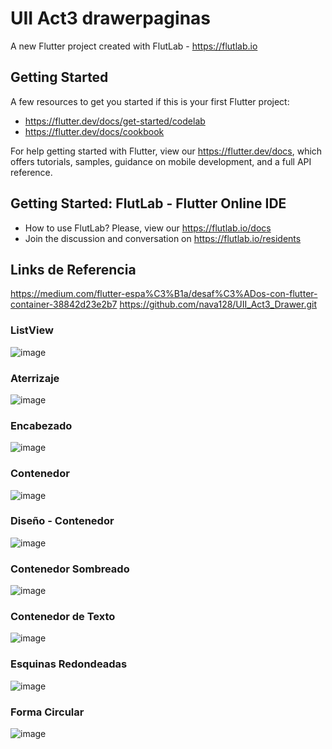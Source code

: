 # UII Act3 drawerpaginas

A new Flutter project created with FlutLab - https://flutlab.io

## Getting Started

A few resources to get you started if this is your first Flutter project:

- https://flutter.dev/docs/get-started/codelab
- https://flutter.dev/docs/cookbook

For help getting started with Flutter, view our
https://flutter.dev/docs, which offers tutorials,
samples, guidance on mobile development, and a full API reference.

## Getting Started: FlutLab - Flutter Online IDE

- How to use FlutLab? Please, view our https://flutlab.io/docs
- Join the discussion and conversation on https://flutlab.io/residents


## Links de Referencia
https://medium.com/flutter-espa%C3%B1a/desaf%C3%ADos-con-flutter-container-38842d23e2b7
https://github.com/nava128/UII_Act3_Drawer.git

### ListView
![image](https://github.com/JaquelineGalindoHuitron/UII-Act3-drawerpaginas/assets/143548375/bab8552a-5da6-4d1a-b5bc-cecd1714bff9)

### Aterrizaje
![image](https://github.com/JaquelineGalindoHuitron/UII-Act3-drawerpaginas/assets/143548375/a34e3f54-2ec1-4170-b003-f576079695a3)

### Encabezado
![image](https://github.com/JaquelineGalindoHuitron/UII-Act3-drawerpaginas/assets/143548375/23851b76-5e1d-490b-8394-91e5d7028a1b)

### Contenedor
![image](https://github.com/JaquelineGalindoHuitron/UII-Act3-drawerpaginas/assets/143548375/fcaab08f-502d-48df-b1c3-c75b7ed9f2c4)

### Diseño - Contenedor
![image](https://github.com/JaquelineGalindoHuitron/UII-Act3-drawerpaginas/assets/143548375/845e55ef-b57b-492f-9adc-6aaa6eed8d6c)

### Contenedor Sombreado
![image](https://github.com/JaquelineGalindoHuitron/UII-Act3-drawerpaginas/assets/143548375/2d890106-7f25-451f-9e1b-234b678dc3a9)

### Contenedor de Texto
![image](https://github.com/JaquelineGalindoHuitron/UII-Act3-drawerpaginas/assets/143548375/9545259c-b3fc-48b1-bf1c-675dc70e96e8)

### Esquinas Redondeadas
![image](https://github.com/JaquelineGalindoHuitron/UII-Act3-drawerpaginas/assets/143548375/24a9fd85-6364-4359-84be-e64afb1da748)

### Forma Circular
![image](https://github.com/JaquelineGalindoHuitron/UII-Act3-drawerpaginas/assets/143548375/28009e38-37d6-48b3-9190-4c9f050d3695)
